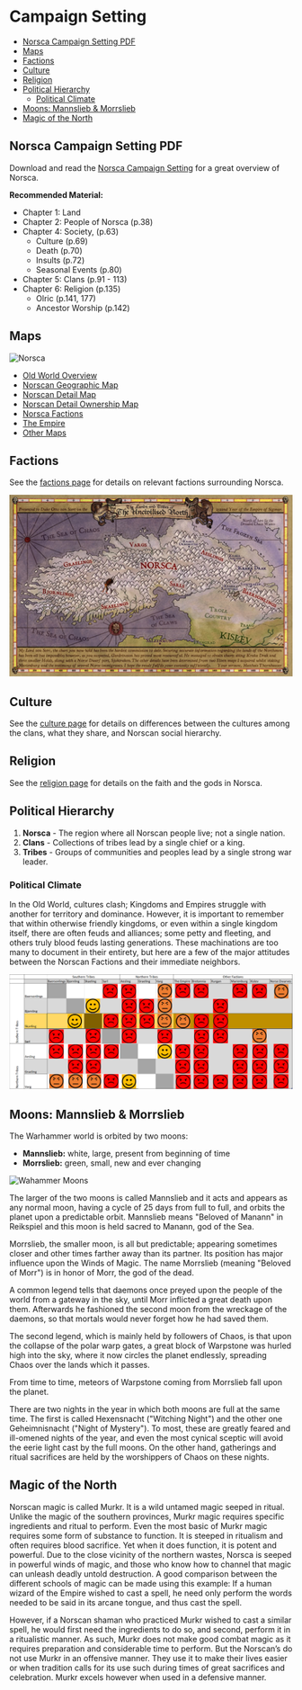 # Campaign Setting

- [Norsca Campaign Setting PDF](#norsca-campaign-setting-pdf)
- [Maps](#maps)
- [Factions](#factions)
- [Culture](#culture)
- [Religion](#religion)
- [Political Hierarchy](#political-hierarchy)
  - [Political Climate](#political-climate)
- [Moons: Mannslieb & Morrslieb](#moons-mannslieb--morrslieb)
- [Magic of the North](#magic-of-the-north)

## Norsca Campaign Setting PDF
Download and read the [Norsca Campaign Setting](https://drive.google.com/file/d/1-FAMZA2lqEmKI3TSAQgg8RCXqHaltvPZ/view?usp=sharing) for a great overview of Norsca.

**Recommended Material:**
- Chapter 1: Land
- Chapter 2: People of Norsca (p.38)
- Chapter 4: Society, (p.63)
    - Culture (p.69)
    - Death (p.70)
    - Insults (p.72)
    - Seasonal Events (p.80)
- Chapter 5: Clans (p.91 - 113)
- Chapter 6: Religion (p.135)
    - Olric (p.141, 177)
    - Ancestor Worship (p.142)

## Maps
![Norsca](resources/maps/old-world-norsca.png)

- [Old World Overview](resources/maps/old-world.webp)
- [Norscan Geographic Map](resources/maps/old-world-norsca.png)
- [Norscan Detail Map](resources/maps/norsca-detail-map-v3.jpg)
- [Norscan Detail Ownership Map](resources/maps/norsca-detail-map-v3-ownership.jpg)
- [Norsca Factions](resources/maps/map-norsca-factions.jpg)
- [The Empire](resources/maps/old-world-empire.jpg)
- [Other Maps](resources/maps)

## Factions
See the [factions page](factions.md) for details on relevant factions surrounding Norsca.

![Norsca Factions](resources/maps/map-norsca-factions.jpg)

## Culture
See the [culture page](culture.md) for details on differences between the cultures among the clans, what they share, and Norscan social hierarchy.

## Religion
See the [religion page](religion.md) for details on the faith and the gods in Norsca.

## Political Hierarchy
1. **Norsca** - The region where all Norscan people live; not a single nation.
1. **Clans** - Collections of tribes lead by a single chief or a king.
1. **Tribes** - Groups of communities and peoples lead by a single strong war leader.

### Political Climate

In the Old World, cultures clash; Kingdoms and Empires struggle with another for territory and dominance. However, it is important to remember that within otherwise friendly kingdoms, or even within a single kingdom itself, there are often feuds and alliances; some petty and fleeting, and others truly blood feuds lasting generations. These machinations are too many to document in their entirety, but here are a few of the major attitudes between the Norscan Factions and their immediate neighbors.

![Political Climate](assets/norsca-political-climate.png)

## Moons: Mannslieb & Morrslieb
The Warhammer world is orbited by two moons:
- **Mannslieb:** white, large, present from beginning of time
- **Morrslieb:** green, small, new and ever changing

![Wahammer Moons](https://1d4chan.org/images/a/a2/Warhammer_Moons.png)

The larger of the two moons is called Mannslieb and it acts and appears as any normal moon, having a cycle of 25 days from full to full, and orbits the planet upon a predictable orbit. Mannslieb means "Beloved of Manann" in Reikspiel and this moon is held sacred to Manann, god of the Sea.

Morrslieb, the smaller moon, is all but predictable; appearing sometimes closer and other times farther away than its partner. Its position has major influence upon the Winds of Magic. The name Morrslieb (meaning "Beloved of Morr") is in honor of Morr, the god of the dead.

A common legend tells that daemons once preyed upon the people of the world from a gateway in the sky, until Morr inflicted a great death upon them. Afterwards he fashioned the second moon from the wreckage of the daemons, so that mortals would never forget how he had saved them.

The second legend, which is mainly held by followers of Chaos, is that upon the collapse of the polar warp gates, a great block of Warpstone was hurled high into the sky, where it now circles the planet endlessly, spreading Chaos over the lands which it passes.

From time to time, meteors of Warpstone coming from Morrslieb fall upon the planet.

There are two nights in the year in which both moons are full at the same time. The first is called Hexensnacht ("Witching Night") and the other one Geheimnisnacht ("Night of Mystery"). To most, these are greatly feared and ill-omened nights of the year, and even the most cynical sceptic will avoid the eerie light cast by the full moons. On the other hand, gatherings and ritual sacrifices are held by the worshippers of Chaos on these nights.

## Magic of the North
Norscan magic is called Murkr. It is a wild untamed magic seeped in ritual. Unlike the magic of the southern provinces, Murkr magic requires specific ingredients and ritual to perform. Even the most basic of Murkr magic requires some form of substance to function. It is steeped in ritualism and often requires blood sacrifice. Yet when it does function, it is potent and powerful. Due to the close vicinity of the northern wastes, Norsca is seeped in powerful winds of magic, and those who know how to channel that magic can unleash deadly untold destruction. A good comparison between the different schools of magic can be made using this example: If a human wizard of the Empire wished to cast a spell, he need only perform the words needed to be said in its arcane tongue, and thus cast the spell.

However, if a Norscan shaman who practiced Murkr wished to cast a similar spell, he would first need the ingredients to do so, and second, perform it in a ritualistic manner. As such, Murkr does not make good combat magic as it requires preparation and considerable time to perform. But the Norscan’s do not use Murkr in an offensive manner. They use it to make their lives easier or when tradition calls for its use such during times of great sacrifices and celebration. Murkr excels however when used in a defensive manner.